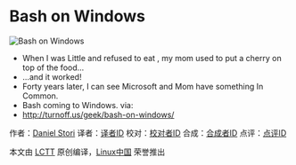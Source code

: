 Bash on Windows
===============

![Bash on Windows](http://turnoff.us/image/en/bash-on-windows.png)

- When I was Little and refused to eat , my mom used to put a cherry on top of the food...
- ...and it worked!
- Forty years later, I can see Microsoft and Mom have something In Common.
- Bash coming to Windows.
via:
- http://turnoff.us/geek/bash-on-windows/

作者：[Daniel Stori][a]
译者：[译者ID](https://github.com/译者ID)
校对：[校对者ID](https://github.com/校对者ID)
合成：[合成者ID](https://github.com/合成者ID)
点评：[点评ID](https://github.com/点评者ID)

本文由 [LCTT](https://github.com/LCTT/TranslateProject) 原创编译，[Linux中国](https://linux.cn/) 荣誉推出

[a]:http://turnoff.us/about/
